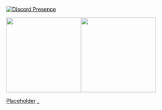 [![Discord Presence](https://lanyard-profile-readme.vercel.app/api/710268763844640839)](https://discord.com/users/710268763844640839)

<p float="left"> 

 <img src="https://github-readme-stats.vercel.app/api?username=TheRealGeoDash2019&show_icons=true&theme=dark" height="200"><img src="https://github-readme-stats.vercel.app/api/top-langs/?username=TheRealGeoDash2019&layout=compact&theme=dark" height="200">

</p>
<a href="https://blocked-goguardian.cf">Placeholder</a>
<a href="https://mcsd.instructure.com">_</a>
